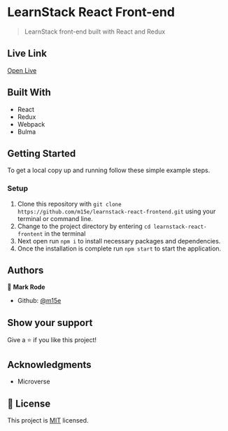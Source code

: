 # LearnStack React Front-end

> LearnStack front-end built with React and Redux

## Live Link

[Open Live](https://learnstack-mvp.herokuapp.com/)

## Built With

- React
- Redux
- Webpack
- Bulma

## Getting Started

To get a local copy up and running follow these simple example steps.

### Setup

1.  Clone this repository with
    `git clone https://github.com/m15e/learnstack-react-frontend.git` using your terminal or command line.
2.  Change to the project directory by entering `cd learnstack-react-frontent` in the terminal
3.  Next open run `npm i` to install necessary packages and dependencies.
4.  Once the installation is complete run `npm start` to start the application.

## Authors

👤 **Mark Rode**

- Github: [@m15e](https://github.com/m15e)

## Show your support

Give a ⭐️ if you like this project!

## Acknowledgments

- Microverse

## 📝 License

This project is [MIT](lic.url) licensed.
